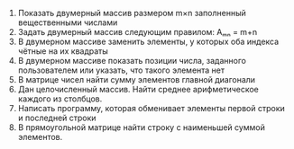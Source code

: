 1. Показать двумерный массив размером m×n заполненный вещественными числами
2. Задать двумерный массив следующим правилом: Aₘₙ = m+n
3. В двумерном массиве заменить элементы, у которых оба индекса чётные на их квадраты
4. В двумерном массиве показать позиции числа, заданного пользователем или указать, что такого элемента нет
5. В матрице чисел найти сумму элементов главной диагонали
6. Дан целочисленный массив. Найти среднее арифметическое каждого из столбцов.
7. Написать программу, которая обменивает элементы первой строки и последней строки
8. В прямоугольной матрице найти строку с наименьшей суммой элементов.